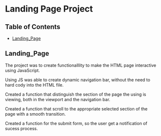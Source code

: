# Landing Page Project

## Table of Contents

* [Landing_Page](#Landing_Page)

## Landing_Page

The project was to create functionalllity to make the HTML page interactive using JavaScript.

Using JS was able to create dynamic navigation bar, without the need to hard cody into the HTML file. 

Created a function that distinguish the section of the page the using is viewing, both in the viewport and the navigation bar.

Created a function that scroll to the appropriate selected section of the page with a smooth transition.

Created a function for the submit form, so the user get a notification of sucess process.